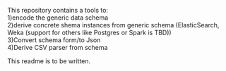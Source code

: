 This repository contains a tools to:  
1)encode the generic data schema  
2)derive concrete shema instances from generic schema (ElasticSearch, Weka (support for others like Postgres or Spark is TBD))  
3)Convert schema form/to Json  
4)Derive CSV parser from schema  
  
This readme is to be written.
